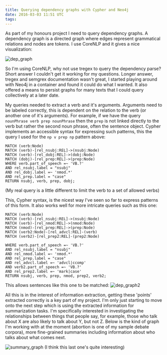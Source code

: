 ```yaml
---
title: Querying dependency graphs with Cypher and Neo4j
date: 2016-03-03 11:51 UTC
tags:
---
```


As part of my honours project I need to query dependency graphs. A dependency graph is a directed graph where edges represent grammatical relations and nodes are tokens. I use CoreNLP and it gives a nice visualization:

![dep_graph](/blog/2016-03-03-querying-dependency-graphs-with-cypher-and-neo4j/graph.png)

So I'm using CoreNLP, why not use tregex to query the dependency parse? Short answer I couldn't get it working for my questions. Longer answer, tregex and semgrex documentation wasn't great, I started playing around with Neo4j in a container and found it could do what I wanted. It also offered a means to persist graphs for many texts that I could query collectively at a later date.

My queries needed to extract a verb and it's arguments. Arguments need to be labeled correctly, this is dependent on the relation to the verb (or another one of it's arguments). For example, if we have the query `nounPhrase verb prep nounPhrase` then the `prep` is not linked directly to the verb but rather the second noun phrase, often the sentence object. Cypher implements an accessible syntax for expressing such patterns, this the query I used for the `np v prep np` pattern above:

```
MATCH (verb:Node)
MATCH (verb)-[rel_nsubj:REL]->(nsubj:Node)
MATCH (verb)-[rel_dobj:REL]->(dobj:Node)
MATCH (dobj)-[rel_prep:REL]->(prep:Node)
WHERE verb.part_of_speech =~ 'VB.?'
AND rel_nsubj.label = "nsubj"
AND rel_dobj.label =~ 'nmod.*'
AND rel_prep.label = "case"
RETURN nsubj, verb, prep, dobj;
```

(My real query is a little different to limit the verb to a set of allowed verbs)

This, Cypher syntax, is the nicest way I've seen so far to express patterns of this form. It also works well for more intricate queries such as this one:

```
MATCH (verb:Node)
MATCH (verb)-[rel_nsubj:REL]->(nsubj:Node)
MATCH (verb)-[rel_nmod:REL]->(nmod:Node)
MATCH (nmod)-[rel_prep:REL]->(prep:Node)
MATCH (verb2:Node)-[rel_advcl:REL]-(verb)
MATCH (verb2)-[rel_prep2:REL]-(prep2:Node)

WHERE verb.part_of_speech =~ 'VB.?'
AND rel_nsubj.label = "nsubj"
AND rel_nmod.label =~ 'nmod.*'
AND rel_prep.label = "case"
AND rel_advcl.label =~ 'advcl|ccomp'
AND verb2.part_of_speech =~ 'VB.?'
AND rel_prep2.label =~ 'mark|case'
RETURN nsubj, verb, prep, nmod, prep2, verb2;
```

This allows sentences like this one to be matched:
![dep_graph2](/blog/2016-03-03-querying-dependency-graphs-with-cypher-and-neo4j/graph2.png)

All this is in the interest of information extraction, getting these 'points' extracted correctly is a key part of my project. I'm only just starting to move onto the next step which is using the extracted information for summarization tasks. I'm specifically interested in investigating the relationships between things that people say, for example, those who talk about X are also likely to talk about Y, but not Z. Below is the kind of graph I'm working with at the moment (abortion is one of my sample debate corpora), more fine-grained summaries including information about who talks about what comes next.

![summary_graph](/blog/2016-03-03-querying-dependency-graphs-with-cypher-and-neo4j/summary.png)
(I think this last one's quite interesting)
